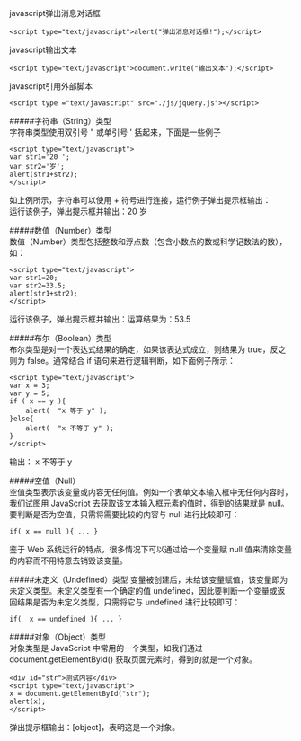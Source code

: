 javascript弹出消息对话框

    <script type="text/javascript">alert("弹出消息对话框!");</script>

javascript输出文本

    <script type="text/javascript">document.write("输出文本");</script>

javascript引用外部脚本

    <script type ="text/javascript" src="./js/jquery.js"></script>

#####字符串（String）类型    
字符串类型使用双引号 " 或单引号 ' 括起来，下面是一些例子    

    <script type="text/javascript">
    var str1='20 ';
    var str2='岁';
    alert(str1+str2);
    </script>

如上例所示，字符串可以使用 + 符号进行连接，运行例子弹出提示框输出：       
运行该例子，弹出提示框并输出：20 岁     


#####数值（Number）类型    
数值（Number）类型包括整数和浮点数（包含小数点的数或科学记数法的数），如：     

    <script type="text/javascript">
    var str1=20;
    var str2=33.5;
    alert(str1+str2);
    </script>

运行该例子，弹出提示框并输出：运算结果为：53.5     
    
#####布尔（Boolean）类型     
布尔类型是对一个表达式结果的确定，如果该表达式成立，则结果为 true，反之则为 false。通常结合 if 语句来进行逻辑判断，如下面例子所示：    

    <script type="text/javascript">
    var x = 3;
    var y = 5;
    if ( x == y ){
        alert(  "x 等于 y" );
    }else{
    	alert(  "x 不等于 y" );
    }
    </script>

输出： x 不等于 y    
    
      
#####空值（Null）     
空值类型表示该变量或内容无任何值。例如一个表单文本输入框中无任何内容时，我们试图用 JavaScript 去获取该文本输入框元素的值时，得到的结果就是 null。     
要判断是否为空值，只需将需要比较的内容与 null 进行比较即可：    

    if( x == null ){ ... }

鉴于 Web 系统运行的特点，很多情况下可以通过给一个变量赋 null 值来清除变量的内容而不用特意去销毁该变量。   

#####未定义（Undefined）类型
变量被创建后，未给该变量赋值，该变量即为未定义类型。未定义类型有一个确定的值 undefined，因此要判断一个变量或返回结果是否为未定义类型，只需将它与 undefined 进行比较即可：

    if(  x == undefined ){ ... }

#####对象（Object）类型    
对象类型是 JavaScript 中常用的一个类型，如我们通过 document.getElementById() 获取页面元素时，得到的就是一个对象。    

    <div id="str">测试内容</div>
    <script type="text/javascript">
    x = document.getElementById("str");
    alert(x);
    </script>

弹出提示框输出：[object]，表明这是一个对象。

